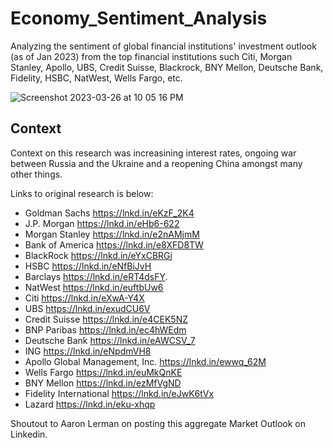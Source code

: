 # Economy_Sentiment_Analysis


Analyzing the sentiment of global financial institutions' investment outlook (as of Jan 2023) from the top financial institutions such Citi, Morgan Stanley, Apollo, UBS, Credit Suisse, Blackrock, BNY Mellon, Deutsche Bank, Fidelity, HSBC, NatWest, Wells Fargo, etc.

![Screenshot 2023-03-26 at 10 05 16 PM](https://user-images.githubusercontent.com/124749297/227823707-5c64a838-bd9b-4478-bb18-5354ae79b61f.png)



## Context 

Context on this research was increasining interest rates, ongoing war between Russia and the Ukraine and a reopening China amongst many other things.

Links to original research is below:

* Goldman Sachs https://lnkd.in/eKzF_2K4
* J.P. Morgan https://lnkd.in/eHb6-622
* Morgan Stanley https://lnkd.in/e2nAMjmM
* Bank of America https://lnkd.in/e8XFD8TW
* BlackRock https://lnkd.in/eYxCBRGj
* HSBC https://lnkd.in/eNfBiJvH
* Barclays https://lnkd.in/eRT4dsFY.
* NatWest https://lnkd.in/euftbUw6
* Citi https://lnkd.in/eXwA-Y4X
* UBS https://lnkd.in/exudCU6V
* Credit Suisse https://lnkd.in/e4CEK5NZ
* BNP Paribas https://lnkd.in/ec4hWEdm
* Deutsche Bank https://lnkd.in/eAWCSV_7
* ING https://lnkd.in/eNpdmVH8
* Apollo Global Management, Inc. https://lnkd.in/ewwq_62M
* Wells Fargo https://lnkd.in/euMkQnKE
* BNY Mellon https://lnkd.in/ezMfVgND
* Fidelity International https://lnkd.in/eJwK6tVx
* Lazard https://lnkd.in/eku-xhqp

Shoutout to Aaron Lerman on posting this aggregate Market Outlook on Linkedin. 
